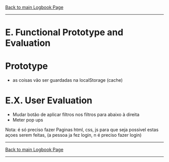 [Back to main Logbook Page](../hci_logbook.md)

---

# E. Functional Prototype and Evaluation

# Prototype
- as coisas vão ser guardadas na localStorage (cache)


# E.X. User Evaluation

- Mudar botão de aplicar filtros nos filtros para abaixo à direita
- Meter pop ups

Nota: 
é só preciso fazer Paginas html, css, js para que seja possivel estas açoes serem feitas,
(a pessoa ja fez login, n é preciso fazer login)


---
[Back to main Logbook Page](../hci_logbook.md)

---